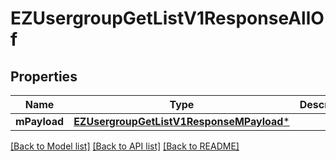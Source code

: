 # EZUsergroupGetListV1ResponseAllOf

## Properties
Name | Type | Description | Notes
------------ | ------------- | ------------- | -------------
**mPayload** | [**EZUsergroupGetListV1ResponseMPayload***](EZUsergroupGetListV1ResponseMPayload.md) |  | 

[[Back to Model list]](../README.md#documentation-for-models) [[Back to API list]](../README.md#documentation-for-api-endpoints) [[Back to README]](../README.md)


